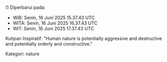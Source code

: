 ⏰ Diperbarui pada:
- WIB: Senin, 16 Juni 2025 15.37.43 UTC
- WITA: Senin, 16 Juni 2025 16.37.43 UTC
- WIT: Senin, 16 Juni 2025 17.37.43 UTC

Kutipan Inspiratif:
"Human nature is potentially aggressive and destructive and potentially orderly and constructive."


Kategori: nature

